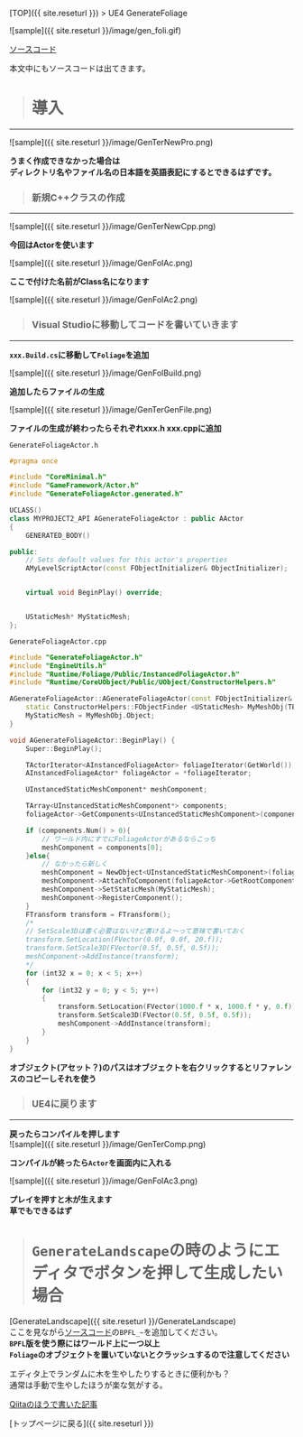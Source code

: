 [TOP]({{ site.reseturl }}) > UE4 GenerateFoliage

![sample]({{ site.reseturl }}/image/gen_foli.gif)

[ソースコード](https://github.com/pto8913/UE4_memo/tree/master/GenerateFoliage)

本文中にもソースコードは出てきます。<br>

> # 導入

---

![sample]({{ site.reseturl }}/image/GenTerNewPro.png)

**うまく作成できなかった場合は**<br>
**ディレクトリ名やファイル名の日本語を英語表記にするとできるはずです。**<br>

> ### 新規C++クラスの作成

---

![sample]({{ site.reseturl }}/image/GenTerNewCpp.png)

**今回はActorを使います**

![sample]({{ site.reseturl }}/image/GenFolAc.png)

**ここで付けた名前がClass名になります**<br>

![sample]({{ site.reseturl }}/image/GenFolAc2.png)

> ### Visual Studioに移動してコードを書いていきます

---

**`xxx.Build.cs`に移動して`Foliage`を追加**<br>

![sample]({{ site.reseturl }}/image/GenFolBuild.png)

**追加したらファイルの生成**<br>

![sample]({{ site.reseturl }}/image/GenTerGenFile.png)

**ファイルの生成が終わったらそれぞれxxx.h xxx.cppに追加**<br>

`GenerateFoliageActor.h`<br>

```cpp
#pragma once

#include "CoreMinimal.h"
#include "GameFramework/Actor.h"
#include "GenerateFoliageActor.generated.h"

UCLASS()
class MYPROJECT2_API AGenerateFoliageActor : public AActor
{
    GENERATED_BODY()

public:
    // Sets default values for this actor's properties
    AMyLevelScriptActor(const FObjectInitializer& ObjectInitializer);


    virtual void BeginPlay() override;


    UStaticMesh* MyStaticMesh;
};
```

`GenerateFoliageActor.cpp`
```cpp
#include "GenerateFoliageActor.h"
#include "EngineUtils.h"
#include "Runtime/Foliage/Public/InstancedFoliageActor.h"
#include "Runtime/CoreUObject/Public/UObject/ConstructorHelpers.h"

AGenerateFoliageActor::AGenerateFoliageActor(const FObjectInitializer& ObjectInitializer) : Super(ObjectInitializer) {
    static ConstructorHelpers::FObjectFinder <UStaticMesh> MyMeshObj(TEXT("Your object path"));
    MyStaticMesh = MyMeshObj.Object;
}

void AGenerateFoliageActor::BeginPlay() {
    Super::BeginPlay();

    TActorIterator<AInstancedFoliageActor> foliageIterator(GetWorld());
    AInstancedFoliageActor* foliageActor = *foliageIterator;

    UInstancedStaticMeshComponent* meshComponent;

    TArray<UInstancedStaticMeshComponent*> components;
    foliageActor->GetComponents<UInstancedStaticMeshComponent>(components);

    if (components.Num() > 0){
        // ワールド内にすでにFoliageActorがあるならこっち
        meshComponent = components[0];
    }else{
        // なかったら新しく
        meshComponent = NewObject<UInstancedStaticMeshComponent>(foliageActor, UInstancedStaticMeshComponent::StaticClass(), NAME_None, RF_Transactional);
        meshComponent->AttachToComponent(foliageActor->GetRootComponent(), FAttachmentTransformRules::KeepWorldTransform);
        meshComponent->SetStaticMesh(MyStaticMesh);
        meshComponent->RegisterComponent();
    }
    FTransform transform = FTransform();
    /*
    // SetScale3Dは書く必要はないけど書けるよ～って意味で書いておく
    transform.SetLocation(FVector(0.0f, 0.0f, 20.f));
    transform.SetScale3D(FVector(0.5f, 0.5f, 0.5f));
    meshComponent->AddInstance(transform);
    */
    for (int32 x = 0; x < 5; x++)
    {
        for (int32 y = 0; y < 5; y++)
        {
            transform.SetLocation(FVector(1000.f * x, 1000.f * y, 0.f));
            transform.SetScale3D(FVector(0.5f, 0.5f, 0.5f));
            meshComponent->AddInstance(transform);
        }
    }
}
```

**オブジェクト(アセット？)のパスはオブジェクトを右クリックするとリファレンスのコピーしそれを使う**<br>

> ### UE4に戻ります

---

**戻ったらコンパイルを押します**<br>
![sample]({{ site.reseturl }}/image/GenTerComp.png)

**コンパイルが終ったら`Actor`を画面内に入れる**<br>

![sample]({{ site.reseturl }}/image/GenFolAc3.png)

**プレイを押すと木が生えます**<br>
**草でもできるはず**<br>

> # `GenerateLandscape`の時のようにエディタでボタンを押して生成したい場合

[GenerateLandscape]({{ site.reseturl }}/GenerateLandscape)<br>ここを見ながら[ソースコード](https://github.com/pto8913/UE4_memo/tree/master/GenerateFoliage)の`BPFL_~`を追加してください。<br>
**`BPFL`版を使う際にはワールド上に一つ以上**<br>
**`Foliage`のオブジェクトを置いていないとクラッシュするので注意してください**<br>

エディタ上でランダムに木を生やしたりするときに便利かも？<br>
通常は手動で生やしたほうが楽な気がする。<br>


[Qiitaのほうで書いた記事](https://qiita.com/pto8913/items/bf33886e5bbc519fe78f)

[トップページに戻る]({{ site.reseturl }})